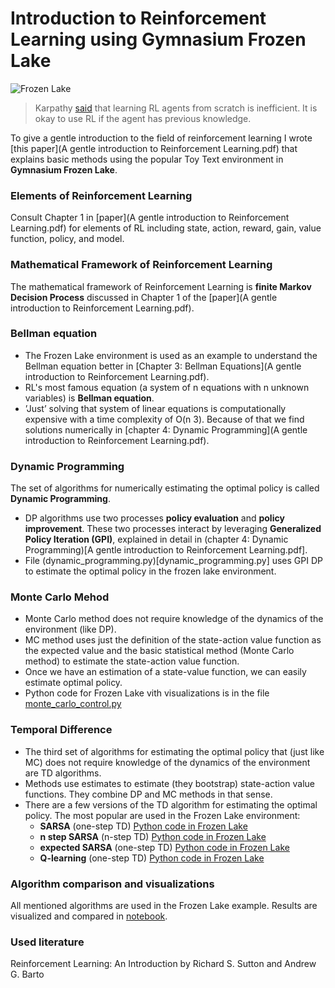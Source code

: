 # Introduction to Reinforcement Learning using Gymnasium Frozen Lake

![Frozen Lake](https://gymnasium.farama.org/_images/frozen_lake.gif)

> Karpathy [said](https://www.youtube.com/watch?v=cdiD-9MMpb0) that learning RL agents from scratch is inefficient. It is okay to use RL if the agent has previous knowledge.

To give a gentle introduction to the field of reinforcement learning I wrote [this paper](A gentle introduction to Reinforcement Learning.pdf) that explains basic methods using the popular Toy Text environment in **Gymnasium Frozen Lake**.

###  Elements of Reinforcement Learning
Consult Chapter 1 in [paper](A gentle introduction to Reinforcement Learning.pdf) for elements of RL including state, action, reward, gain, value function, policy, and model.

### Mathematical Framework of Reinforcement Learning
The mathematical framework of Reinforcement Learning is **finite Markov Decision Process** discussed in Chapter 1 of the [paper](A gentle introduction to Reinforcement Learning.pdf).

### Bellman equation
* The Frozen Lake environment is used as an example to understand the Bellman equation better in [Chapter 3: Bellman Equations](A gentle introduction to Reinforcement Learning.pdf).
* RL's most famous equation (a system of n equations with n unknown variables) is **Bellman equation**.
* ’Just’ solving that system of linear equations is computationally expensive with a time complexity of O(n
3). Because of that we find solutions numerically in [chapter 4: Dynamic Programming](A gentle introduction to Reinforcement Learning.pdf).

### Dynamic Programming
The set of algorithms for numerically estimating the optimal policy is called **Dynamic Programming**.
* DP algorithms use two processes **policy evaluation** and **policy improvement**. These two processes interact by leveraging **Generalized Policy Iteration (GPI)**, explained in detail in (chapter 4: Dynamic Programming)[A gentle introduction to Reinforcement Learning.pdf].
* File (dynamic_programming.py)[dynamic_programming.py] uses GPI DP to estimate the optimal policy in the frozen lake environment.

### Monte Carlo Mehod
* Monte Carlo method does not require knowledge of the dynamics of the environment (like DP).
* MC method uses just the definition of the state-action value function as the expected value and the basic
statistical method (Monte Carlo method) to estimate the state-action value function.
* Once we have an estimation of a state-value function, we can easily estimate optimal policy.
* Python code for Frozen Lake vith visualizations is in the file [monte_carlo_control.py](https://github.com/andjadenic/RL_frozen_lake/blob/main/monte_carlo_control.py)

### Temporal Difference
* The third set of algorithms for estimating the optimal policy that (just like MC) does not require knowledge of the dynamics of the environment are TD algorithms.
* Methods use estimates to estimate (they bootstrap) state-action value functions. They
combine DP and MC methods in that sense.
* There are a few versions of the TD algorithm for estimating the optimal policy. The most popular are used in the Frozen Lake environment:
  * **SARSA** (one-step TD)  [Python code in Frozen Lake](https://github.com/andjadenic/RL_frozen_lake/blob/main/sarsa.py)
  * **n step SARSA** (n-step TD) [Python code in Frozen Lake](https://github.com/andjadenic/RL_frozen_lake/blob/main/sarsa.py)
  * **expected SARSA** (one-step TD) [Python code in Frozen Lake](https://github.com/andjadenic/RL_frozen_lake/blob/main/sarsa.py)
  * **Q-learning** (one-step TD) [Python code in Frozen Lake](https://github.com/andjadenic/RL_frozen_lake/blob/main/q_learning.py)
 
### Algorithm comparison and visualizations
All mentioned algorithms are used in the Frozen Lake example. Results are visualized and compared in [notebook](Frozen_lake_notebook_with_all_algorithms.ipynb).

### Used literature
Reinforcement Learning: An Introduction by Richard S. Sutton and Andrew G. Barto
